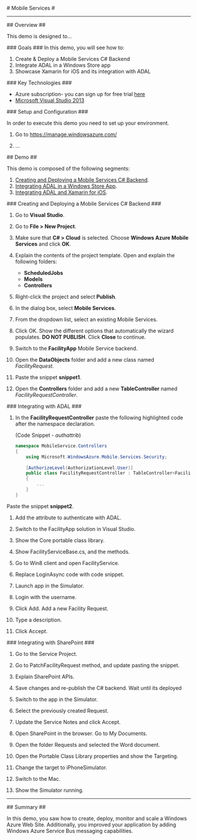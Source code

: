 ﻿<a name="title" />
# Mobile Services #

---

<a name="Overview" />
## Overview ##

This demo is designed to...

<a id="goals" />
### Goals ###
In this demo, you will see how to:

1. Create & Deploy a Mobile Services C# Backend
1. Integrate ADAL in a Windows Store app
1. Showcase Xamarin for iOS and its integration with ADAL

<a name="technologies" />
### Key Technologies ###

- Azure subscription- you can sign up for free trial [here][1]
- [Microsoft Visual Studio 2013][2]

[1]: http://bit.ly/WindowsAzureFreeTrial
[2]: http://www.microsoft.com/visualstudio/


<a name="setup" />
### Setup and Configuration ###

In order to execute this demo you need to set up your environment.

1. Go to <https://manage.windowsazure.com/>

1. ...

<a name="Demo" />
## Demo ##

This demo is composed of the following segments:

1. [Creating and Deploying a Mobile Services C# Backend](#segment1).
1. [Integrating ADAL in a Windows Store App](#segment2).
1. [Integrating ADAL and Xamarin for iOS](#segment3).

<a name="segment1" />
### Creating and Deploying a Mobile Services C# Backend ###

1. Go to **Visual Studio**.

1. Go to **File > New Project**.

1. Make sure that **C# > Cloud** is selected. Choose **Windows Azure Mobile Services** and click **OK**.

1. Explain the contents of the project template. Open and explain the following folders: 

	- **ScheduledJobs**
	- **Models**
	- **Controllers**

1. Right-click the project and select **Publish**.

1. In the dialog box, select **Mobile Services**.

1. From the dropdown list, select an existing Mobile Services.

1. Click OK. Show the different options that automatically the wizard populates. **DO NOT PUBLISH**. Click **Close** to continue.

1. Switch to the **FacilityApp** Mobile Service backend.

1. Open the **DataObjects** folder and add a new class named _FacilityRequest_.

1. Paste the snippet **snippet1**.

1. Open the **Controllers** folder and add a new **TableController** named _FacilityRequestController_.




<a name="segment2" />
### Integrating with ADAL ###

1. In the **FacilityRequestController** paste the following highlighted code after the namespace declaration.

	(Code Snippet - _authattrib_)

	<!-- mark:3-5 -->
	````C#
	namespace MobileService.Controllers
	{
		using Microsoft.WindowsAzure.Mobile.Services.Security;
		
		[AuthorizeLevel(AuthorizationLevel.User)]
		public class FacilityRequestController : TableController<FacilityRequest>
		{
			...
		}
	}	
	````

Paste the snippet **snippet2**.

1. Add the attribute to authenticate with ADAL.

1. Switch to the FacilityApp solution in Visual Studio.

1. Show the Core portable class library.

1. Show FacilityServiceBase.cs, and the methods.

1. Go to Win8 client and open FacilityService.

1. Replace LoginAsync code with code snippet.

1. Launch app in the Simulator.

1. Login with the username.

1. Click Add. Add a new Facility Request.

1. Type a description.

1. Click Accept.

<a name="segment3" />
### Integrating with SharePoint ###

1. Go to the Service Project. 

1. Go to PatchFacilityRequest method, and update pasting the snippet.

1. Explain SharePoint APIs.

1. Save changes and re-publish the C# backend. Wait until its deployed

1. Switch to the app in the Simulator.

1. Select the previously created Request.

1. Update the Service Notes and click Accept.

1. Open SharePoint in the browser. Go to My Documents.

1. Open the folder Requests and selected the Word document.

1. Open the Portable Class Library properties and show the Targeting.

1. Change the target to iPhoneSimulator.

1. Switch to the Mac.

1. Show the Simulator running.

---

<a name="summary" />
## Summary ##

In this demo, you saw how to create, deploy, monitor and scale a Windows Azure Web Site. Additionally, you improved your application by adding Windows Azure Service Bus messaging capabilities.
